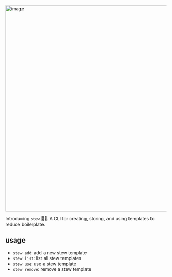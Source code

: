 <img width="642" alt="image" src="https://github.com/BenjuhminStewart/stew/assets/82689821/94145b53-e0e2-4beb-b9ad-a34fae888875">

Introducing `stew` 🍲🎉. A CLI for creating, storing, and using templates to reduce boilerplate.

## usage
- `stew add`: add a new stew template
- `stew list`: list all stew templates
- `stew use`: use a stew template
- `stew remove`: remove a stew template
